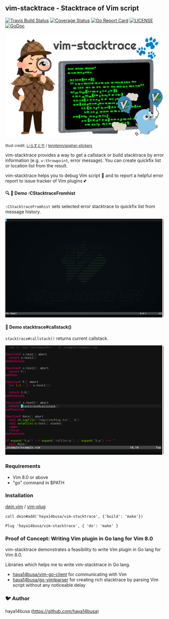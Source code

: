 ## vim-stacktrace - Stacktrace of Vim script

[![Travis Build Status](https://travis-ci.org/haya14busa/vim-stacktrace.svg?branch=master)](https://travis-ci.org/haya14busa/vim-stacktrace)
[![Coverage Status](https://coveralls.io/repos/github/haya14busa/vim-stacktrace/badge.svg?branch=master)](https://coveralls.io/github/haya14busa/vim-stacktrace?branch=master)
[![Go Report Card](https://goreportcard.com/badge/github.com/haya14busa/vim-stacktrace)](https://goreportcard.com/report/github.com/haya14busa/vim-stacktrace)
[![LICENSE](https://img.shields.io/badge/license-MIT-blue.svg)](LICENSE)
[![GoDoc](https://godoc.org/github.com/haya14busa/vim-stacktrace/go/stacktrace?status.svg)](https://godoc.org/github.com/haya14busa/vim-stacktrace/go/stacktrace)

![vim-stacktrace.logo.png (658×433)](https://raw.githubusercontent.com/haya14busa/i/075cce52e2758e2fd2158ee85e3a070c9603fa83/vim-stacktrace/vim-stacktrace.logo.png)

<small>Illust credit: [いらすとや](http://www.irasutoya.com/) / [tenntenn/gopher-stickers](https://github.com/tenntenn/gopher-stickers)</small>

vim-stacktrace provides a way to get a callstack or build stacktrace by error information (e.g. `v:throwpoint`, error message).
You can create quickfix list or location list from the result.

vim-stacktrace helps you to debug Vim script :bug: and to report a helpful error report to issue tracker of Vim plugins :two_hearts:

#### :mag: :bug: Demo :CStacktraceFromhist

`:CStacktraceFromhist` sets selected error stacktrace to quickfix list from message history.

![stacktracefromhist.gif (1287×800)](https://raw.githubusercontent.com/haya14busa/i/e7ef65e590e850ea37425c6ebf4479c1422ef8c8/vim-stacktrace/stacktracefromhist.gif)

#### :paw_prints: Demo stacktrace#callstack()

`stacktrace#callstack()` returns current callstack.

![anim.gif (1195×823)](https://raw.githubusercontent.com/haya14busa/i/b1065499c18fb0001198bdb911151cb47fa1759a/vim-stacktrace/anim.gif)


### Requirements
- Vim 8.0 or above
- "go" command in $PATH

### Installation

[dein.vim](https://github.com/Shougo/dein.vim) / [vim-plug](https://github.com/junegunn/vim-plug)

```vim
call dein#add('haya14busa/vim-stacktrace', {'build': 'make'})
```

```vim
Plug 'haya14busa/vim-stacktrace', { 'do': 'make' }
```

### Proof of Concept: Writing Vim plugin in Go lang for Vim 8.0
vim-stacktrace demonstrates a feasibility to write Vim plugin in Go lang for Vim 8.0.

Libraries which helps me to write vim-stacktrace in Go lang.

- [haya14busa/vim-go-client](https://github.com/haya14busa/vim-go-client) for communicating with Vim
- [haya14busa/go-vimlparser](https://github.com/haya14busa/go-vimlparser) for creating rich stacktrace by parsing Vim script without any noticeable delay

### :bird: Author
haya14busa (https://github.com/haya14busa)
